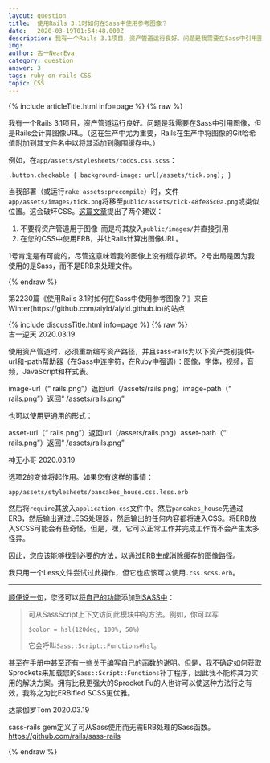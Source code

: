 ```yaml
---
layout: question
title:  使用Rails 3.1时如何在Sass中使用参考图像？
date:   2020-03-19T01:54:48.000Z
description: 我有一个Rails 3.1项目，资产管道运行良好。问题是我需要在Sass中引用图像，但是Rails会计算图像URL。（这在生产中尤为重要，Rails在生产...
img: 
author: 古一NearEva
category: question
answer: 3
tags: ruby-on-rails CSS
topic: CSS
---
```

<div class="article-root">
  <div class="article">
    {% include articleTitle.html info=page %}
    {% raw %}
    <div class="article-content"><p><font style="vertical-align: inherit;"><font style="vertical-align: inherit;">我有一个Rails 3.1项目，资产管道运行良好。</font><font style="vertical-align: inherit;">问题是我需要在Sass中引用图像，但是Rails会计算图像URL。</font><font style="vertical-align: inherit;">（这在生产中尤为重要，Rails在生产中将图像的Git哈希值附加到其文件名中以将其添加到胸围缓存中。）</font></font></p>

<p><font style="vertical-align: inherit;"><font style="vertical-align: inherit;">例如，在</font></font><code>app/assets/stylesheets/todos.css.scss</code><font style="vertical-align: inherit;"><font style="vertical-align: inherit;">：</font></font></p>

<pre><code>.button.checkable { background-image: url(/assets/tick.png); }
</code></pre>

<p><font style="vertical-align: inherit;"><font style="vertical-align: inherit;">当我部署（或运行</font></font><code>rake assets:precompile</code><font style="vertical-align: inherit;"><font style="vertical-align: inherit;">）时，文件</font></font><code>app/assets/images/tick.png</code><font style="vertical-align: inherit;"><font style="vertical-align: inherit;">将移至</font></font><code>public/assets/tick-48fe85c0a.png</code><font style="vertical-align: inherit;"><font style="vertical-align: inherit;">或类似位置。</font><font style="vertical-align: inherit;">这会破坏CSS。</font></font><a href="https://moocode.com/posts/1-deploying-a-rails-3-1-application-to-production"><font style="vertical-align: inherit;"><font style="vertical-align: inherit;">这篇文章</font></font></a><font style="vertical-align: inherit;"><font style="vertical-align: inherit;">提出了两个建议：</font></font></p>

<ol>
<li><font style="vertical-align: inherit;"><font style="vertical-align: inherit;">不要将资产管道用于图像-而是将其放入</font></font><code>public/images/</code><font style="vertical-align: inherit;"><font style="vertical-align: inherit;">并直接引用</font></font></li>
<li><font style="vertical-align: inherit;"><font style="vertical-align: inherit;">在您的CSS中使用ERB，并让Rails计算出图像URL。</font></font></li>
</ol>

<p><font style="vertical-align: inherit;"><font style="vertical-align: inherit;">1号肯定是有可能的，尽管这意味着我的图像上没有缓存损坏。</font><font style="vertical-align: inherit;">2号出局是因为我使用的是Sass，而不是ERB来处理文件。</font></font></p></div>
    {% endraw %}
  </div>
  <p class="winter_mark">第2230篇《使用Rails 3.1时如何在Sass中使用参考图像？》来自Winter(https://github.com/aiyld/aiyld.github.io)的站点</p>
  <div class="discuss-wrapper">
    {% include discussTitle.html info=page %}
    {% raw %}
    <div class="discuss-item">
        <div class="discuss-parent">
          <div class="discuss-meta">
            <span class="discuss-user">古一逆天</span>
            <span class="discuss-time">2020.03.19</span>
          </div>
          <div class="discuss-comment"><p><font style="vertical-align: inherit;"><font style="vertical-align: inherit;">使用资产管道时，必须重新编写资产路径，并且sass-rails为以下资产类别提供-url和-path帮助器（在Sass中连字符，在Ruby中强调）：图像，字体，视频，音频，JavaScript和样式表。</font></font></p>

<p><font style="vertical-align: inherit;"><font style="vertical-align: inherit;">image-url（“ rails.png”）返回url（/assets/rails.png）image-path（“ rails.png”）返回“ /assets/rails.png”</font></font></p>

<p><font style="vertical-align: inherit;"><font style="vertical-align: inherit;">也可以使用更通用的形式：</font></font></p>

<p><font style="vertical-align: inherit;"><font style="vertical-align: inherit;">asset-url（“ rails.png”）返回url（/assets/rails.png）asset-path（“ rails.png”）返回“ /assets/rails.png”</font></font></p></div>
        </div></div><div class="discuss-item">
        <div class="discuss-parent">
          <div class="discuss-meta">
            <span class="discuss-user">神无小哥</span>
            <span class="discuss-time">2020.03.19</span>
          </div>
          <div class="discuss-comment"><p><font style="vertical-align: inherit;"><font style="vertical-align: inherit;">选项2的变体将起作用。</font><font style="vertical-align: inherit;">如果您有这样的事情：</font></font></p>

<pre><code>app/assets/stylesheets/pancakes_house.css.less.erb
</code></pre>

<p><font style="vertical-align: inherit;"><font style="vertical-align: inherit;">然后将</font></font><code>require</code><font style="vertical-align: inherit;"><font style="vertical-align: inherit;">其放入</font></font><code>application.css</code><font style="vertical-align: inherit;"><font style="vertical-align: inherit;">文件中。</font><font style="vertical-align: inherit;">然后</font></font><code>pancakes_house</code><font style="vertical-align: inherit;"><font style="vertical-align: inherit;">先通过ERB，然后输出通过LESS处理器，</font><font style="vertical-align: inherit;">然后</font><font style="vertical-align: inherit;">输出的任何内容都将进入CSS。</font><font style="vertical-align: inherit;">将ERB放入SCSS可能会有些奇怪，但是，嘿，它可以正常工作并完成工作而不会产生太多怪异。</font></font></p>

<p><font style="vertical-align: inherit;"><font style="vertical-align: inherit;">因此，您应该能够找到必要的方法，以通过ERB生成消除缓存的图像路径。</font></font></p>

<p><font style="vertical-align: inherit;"><font style="vertical-align: inherit;">我只用一个Less文件尝试过此操作，但它也应该可以使用</font></font><code>.css.scss.erb</code><font style="vertical-align: inherit;"><font style="vertical-align: inherit;">。</font></font></p>

<hr>

<p><font style="vertical-align: inherit;"></font><a href="http://sass-lang.com/docs/yardoc/Sass/Script/Functions.html" rel="nofollow"><font style="vertical-align: inherit;"><font style="vertical-align: inherit;">顺便说一句</font></font></a><font style="vertical-align: inherit;"><font style="vertical-align: inherit;">，您还可以</font><a href="http://sass-lang.com/docs/yardoc/Sass/Script/Functions.html" rel="nofollow"><font style="vertical-align: inherit;">将自己的功能</font></a><font style="vertical-align: inherit;">添加</font><a href="http://sass-lang.com/docs/yardoc/Sass/Script/Functions.html" rel="nofollow"><font style="vertical-align: inherit;">到SASS中</font></a><font style="vertical-align: inherit;">：</font></font></p>

<blockquote>
  <p><font style="vertical-align: inherit;"><font style="vertical-align: inherit;">可从SassScript上下文访问此模块中的方法。</font><font style="vertical-align: inherit;">例如，你可以写  </font></font></p>

<pre><code>$color = hsl(120deg, 100%, 50%)
</code></pre>
  
  <p><font style="vertical-align: inherit;"><font style="vertical-align: inherit;">它会呼叫</font></font><code>Sass::Script::Functions#hsl</code><font style="vertical-align: inherit;"><font style="vertical-align: inherit;">。</font></font></p>
</blockquote>

<p><font style="vertical-align: inherit;"><font style="vertical-align: inherit;">甚至</font><font style="vertical-align: inherit;">在手册</font><font style="vertical-align: inherit;">中甚至还有一些</font></font><a href="http://sass-lang.com/docs/yardoc/Sass/Script/Functions.html#adding_custom_functions" rel="nofollow"><font style="vertical-align: inherit;"><font style="vertical-align: inherit;">关于编写自己的函数</font></font></a><font style="vertical-align: inherit;"><font style="vertical-align: inherit;">的</font><a href="http://sass-lang.com/docs/yardoc/Sass/Script/Functions.html#adding_custom_functions" rel="nofollow"><font style="vertical-align: inherit;">说明</font></a><font style="vertical-align: inherit;">。</font><font style="vertical-align: inherit;">但是，我不确定如何获取Sprockets来加载您的</font></font><code>Sass::Script::Functions</code><font style="vertical-align: inherit;"><font style="vertical-align: inherit;">补丁程序，因此我不能称其为实用的解决方案。</font><font style="vertical-align: inherit;">拥有比我更强大的Sprocket Fu的人也许可以使这种方法行之有效，我称之为比ERBified SCSS更优雅。</font></font></p></div>
        </div></div><div class="discuss-item">
        <div class="discuss-parent">
          <div class="discuss-meta">
            <span class="discuss-user">达蒙伽罗Tom</span>
            <span class="discuss-time">2020.03.19</span>
          </div>
          <div class="discuss-comment"><p><font style="vertical-align: inherit;"><font style="vertical-align: inherit;">sass-rails gem定义了可从Sass使用而无需ERB处理的Sass函数。
</font></font><a href="https://github.com/rails/sass-rails" rel="noreferrer"><font style="vertical-align: inherit;"><font style="vertical-align: inherit;">https://github.com/rails/sass-rails</font></font></a></p></div>
        </div></div>
    {% endraw %}
  </div>
<div>
